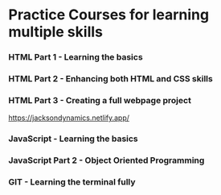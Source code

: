# Practice Courses for learning multiple skills

### HTML Part 1 - Learning the basics

### HTML Part 2 - Enhancing both HTML and CSS skills

### HTML Part 3 - Creating a full webpage project
https://jacksondynamics.netlify.app/

### JavaScript - Learning the basics

### JavaScript Part 2 - Object Oriented Programming

### GIT - Learning the terminal fully

